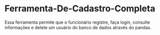 # Ferramenta-De-Cadastro-Completa
Essa ferramenta permite que o funcionário registre, faça login, consulte informações e delete um usuário do banco de dados através do pandas.
